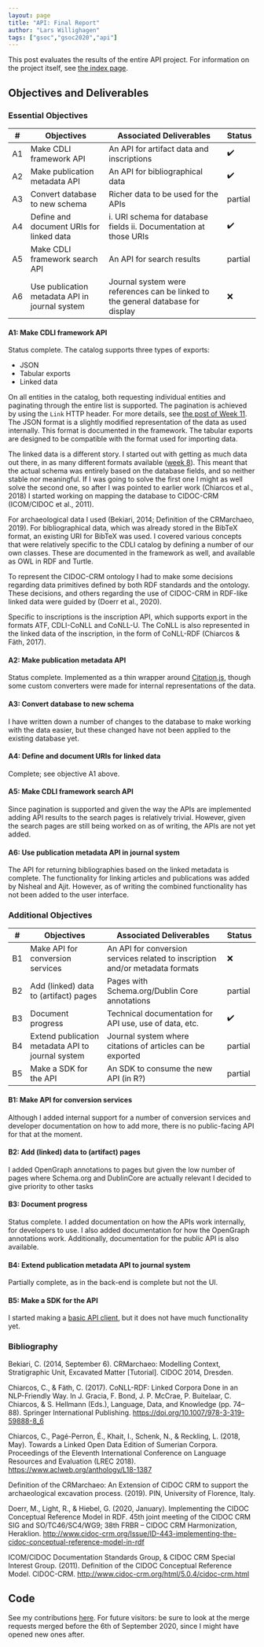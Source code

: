 ```yaml
---
layout: page
title: "API: Final Report"
author: "Lars Willighagen"
tags: ["gsoc","gsoc2020","api"]
---
```


This post evaluates the results of the entire API project. For information on
the project itself, see [the index page](../).

## Objectives and Deliverables

### Essential Objectives

| \# | Objectives | Associated Deliverables | Status |
|----|------------|-------------------------|--------|
| A1 | Make CDLI framework API | An API for artifact data and inscriptions | ✔️ |
| A2 | Make publication metadata API | An API for bibliographical data | ✔️ |
| A3 | Convert database to new schema | Richer data to be used for the APIs | partial |
| A4 | Define and document URIs for linked data | i. URI schema for database fields ii. Documentation at those URIs | ✔️ |
| A5 | Make CDLI framework search API | An API for search results | partial |
| A6 | Use publication metadata API in journal system | Journal system were references can be linked to the general database for display | ❌ |

#### A1: Make CDLI framework API

Status complete. The catalog supports three types of exports:

  - JSON
  - Tabular exports
  - Linked data

On all entities in the catalog, both requesting individual entities and paginating
through the entire list is supported. The pagination is achieved by using the
`Link` HTTP header. For more details, see [the post of Week 11](13_week11). The
JSON format is a slightly modified representation of the data as used internally.
This format is documented in the framework. The tabular exports are designed to
be compatible with the format used for importing data.

The linked data is a different story. I started out with getting as much data out
there, in as many different formats available ([week 8](9_week8)). This meant
that the actual schema was entirely based on the database fields, and so neither
stable nor meaningful. If I was going to solve the first one I might as well
solve the second one, so after I was pointed to earlier work (Chiarcos et al., 2018)
I started working on mapping the database to CIDOC-CRM (ICOM/CIDOC et al., 2011).

For archaeological data I used (Bekiari, 2014; Definition of the CRMarchaeo, 2019).
For bibliographical data, which was already stored in the BibTeX format, an
existing URI for BibTeX was used. I covered various concepts that were relatively
specific to the CDLI catalog by defining a number of our own classes. These are
documented in the framework as well, and available as OWL in RDF and Turtle.

To represent the CIDOC-CRM ontology I had to make some decisions regarding data
primitives defined by both RDF standards and the ontology. These decisions, and
others regarding the use of CIDOC-CRM in RDF-like linked data were guided by
(Doerr et al., 2020).

Specific to inscriptions is the inscription API, which supports export in the
formats ATF, CDLI-CoNLL and CoNLL-U. The CoNLL is also represented in the
linked data of the inscription, in the form of CoNLL-RDF (Chiarcos & Fäth, 2017).

#### A2: Make publication metadata API

Status complete. Implemented as a thin wrapper around [Citation.js](https://citation.js.org), though some custom converters were made for internal representations
of the data.

#### A3: Convert database to new schema

I have written down a number of changes to the database to make working with the
data easier, but these changed have not been applied to the existing database yet.

#### A4: Define and document URIs for linked data

Complete; see objective A1 above.

#### A5: Make CDLI framework search API

Since pagination is supported and given the way the APIs are implemented adding
API results to the search pages is relatively trivial. However, given the search
pages are still being worked on as of writing, the APIs are not yet added.

#### A6: Use publication metadata API in journal system

The API for returning bibliographies based on the linked metadata is complete.
The functionality for linking articles and publications was added by Nisheal and
Ajit. However, as of writing the combined functionality has not been added to the
user interface.

### Additional Objectives

| \# | Objectives | Associated Deliverables | Status |
|----|------------|-------------------------|--------|
| B1 | Make API for conversion services | An API for conversion services related to inscription and/or metadata formats | ❌ |
| B2 | Add (linked) data to (artifact) pages | Pages with Schema.org/Dublin Core annotations | partial |
| B3 | Document progress | Technical documentation for API use, use of data, etc. | ✔️ |
| B4 | Extend publication metadata API to journal system | Journal system where citations of articles can be exported | partial |
| B5 | Make a SDK for the API | An SDK to consume the new API (in R?) | partial |

#### B1: Make API for conversion services

Although I added internal support for a number of conversion services and developer
documentation on how to add more, there is no public-facing API for that at the
moment.

#### B2: Add (linked) data to (artifact) pages

I added OpenGraph annotations to pages but given the low number of pages where
Schema.org and DublinCore are actually relevant I decided to give priority to
other tasks

#### B3: Document progress

Status complete. I added documentation on how the APIs work internally, for
developers to use. I also added documentation for how the OpenGraph annotations
work. Additionally, documentation for the public API is also available.

#### B4: Extend publication metadata API to journal system

Partially complete, as in the back-end is complete but not the UI.

#### B5: Make a SDK for the API

I started making a [basic API client](https://github.com/cdli-gh/framework-api-client),
but it does not have much functionality yet.

### Bibliography

Bekiari, C. (2014, September 6). CRMarchaeo: Modelling Context, Stratigraphic Unit, Excavated Matter [Tutorial]. CIDOC 2014, Dresden.

Chiarcos, C., & Fäth, C. (2017). CoNLL-RDF: Linked Corpora Done in an NLP-Friendly Way. In J. Gracia, F. Bond, J. P. McCrae, P. Buitelaar, C. Chiarcos, & S. Hellmann (Eds.), Language, Data, and Knowledge (pp. 74–88). Springer International Publishing. https://doi.org/10.1007/978-3-319-59888-8_6

Chiarcos, C., Pagé-Perron, É., Khait, I., Schenk, N., & Reckling, L. (2018, May). Towards a Linked Open Data Edition of Sumerian Corpora. Proceedings of the Eleventh International Conference on Language Resources and Evaluation (LREC 2018). https://www.aclweb.org/anthology/L18-1387

Definition of the CRMarchaeo: An Extension of CIDOC CRM to support the archaeological excavation process. (2019). PIN, University of Florence, Italy.

Doerr, M., Light, R., & Hiebel, G. (2020, January). Implementing the CIDOC Conceptual Reference Model in RDF. 45th joint meeting of the CIDOC CRM SIG and SO/TC46/SC4/WG9; 38th FRBR – CIDOC CRM Harmonization, Heraklion. http://www.cidoc-crm.org/Issue/ID-443-implementing-the-cidoc-conceptual-reference-model-in-rdf

ICOM/CIDOC Documentation Standards Group, & CIDOC CRM Special Interest Group. (2011). Definition of the CIDOC Conceptual Reference Model. CIDOC-CRM. http://www.cidoc-crm.org/html/5.0.4/cidoc-crm.html

## Code

See my contributions [here](https://gitlab.com/cdli/framework/-/merge_requests?scope=all&utf8=%E2%9C%93&state=merged&author_username=larsgw).
For future visitors: be sure to look at the merge requests merged before the 6th
of September 2020, since I might have opened new ones after.

